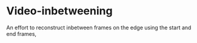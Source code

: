 # Video-inbetweening
An effort to reconstruct inbetween frames on the edge using the start and end frames,
